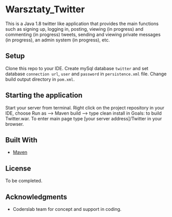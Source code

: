 # Warsztaty_Twitter

This is a Java 1.8 twitter like application that provides the main functions such as signing up, logging in, posting, viewing (in progress) and commenting (in progress) tweets, 
sending and viewing private messages (in progress), an admin system (in progress), etc.

## Setup

Clone this repo to your IDE.
Create mySql database `twitter` and set database `connection url`, `user` and `password` in `persistence.xml` file.
Change build output directory in `pom.xml`.

## Starting the application

Start your server from terminal.
Right click on the project repository in your IDE, choose Run as --> Maven build --> type clean install in Goals: to build Twitter.war.
To enter main page type [your server address]/Twitter in your browser. 

## Built With

* [Maven](https://maven.apache.org/)

## License

To be completed.

## Acknowledgments

* Coderslab team for concept and support in coding. 

